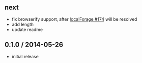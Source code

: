 ## next

  * fix browserify support, after [localForage #174](https://github.com/mozilla/localForage/issues/174) will be resolved
  * add length
  * update readme

## 0.1.0 / 2014-05-26

  * initial release
